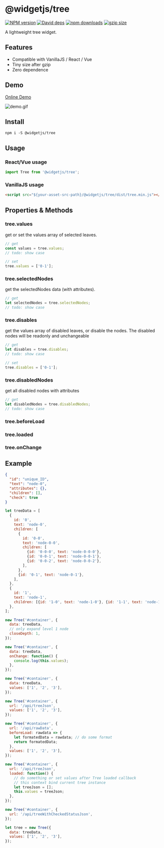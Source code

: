 # @widgetjs/tree

[![NPM version](https://img.shields.io/npm/v/@widgetjs/tree.svg?style=flat-square)](https://npmjs.org/package/@widgetjs/tree)
[![David deps](https://img.shields.io/david/daweilv/treejs.svg?style=flat-square)](https://david-dm.org/daweilv/treejs)
[![npm downloads](https://img.shields.io/npm/dm/@widgetjs/tree.svg?style=flat-square)](https://www.npmjs.com/package/@widgetjs/tree)
[![gzip size](https://flat.badgen.net/bundlephobia/minzip/@widgetjs/tree)](https://bundlephobia.com/result?p=@widgetjs/tree)

A lightweight tree widget.

## Features

* Compatible with VanillaJS / React / Vue
* Tiny size after gzip
* Zero dependence

## Demo

[Online Demo](https://daweilv.github.io/treejs/)

![demo.gif](https://daweilv.github.io/treejs/demo.gif)

## Install

`npm i -S @widgetjs/tree`

## Usage

### React/Vue usage

```js
import Tree from '@widgetjs/tree';
```

### VanillaJS usage

```html
<script src="${your-asset-src-path}/@widgetjs/tree/dist/tree.min.js"></script>
```

## Properties & Methods

### tree.values

get or set the values array of selected leaves.

```js
// get
const values = tree.values;
// todo: show case

// set
tree.values = ['0-1'];
```

### tree.selectedNodes

get the selectedNodes data (with attributes).

```js
// get
let selectedNodes = tree.selectedNodes;
// todo: show case
```

### tree.disables

get the values array of disabled leaves, or disable the nodes. The disabled nodes will be readonly and unchangeable

```js
// get
let disables = tree.disables;
// todo: show case

// set
tree.disables = ['0-1'];
```

### tree.disabledNodes

get all disabled nodes with attributes

```js
// get
let disabledNodes = tree.disabledNodes;
// todo: show case
```

### tree.beforeLoad
### tree.loaded
### tree.onChange

## Example

```json
{
  "id": "unique_ID",
  "text": "node-0",
  "attributes": {},
  "children": [],
  "check": true
}
```

```js
let treeData = [
  {
    id: '0',
    text: 'node-0',
    children: [
      {
        id: '0-0',
        text: 'node-0-0',
        children: [
          {id: '0-0-0', text: 'node-0-0-0'},
          {id: '0-0-1', text: 'node-0-0-1'},
          {id: '0-0-2', text: 'node-0-0-2'},
        ],
      },
      {id: '0-1', text: 'node-0-1'},
    ],
  },
  {
    id: '1',
    text: 'node-1',
    children: [{id: '1-0', text: 'node-1-0'}, {id: '1-1', text: 'node-1-1'}],
  },
];

new Tree('#container', {
  data: treeData,
  // only expand level 1 node
  closeDepth: 1,
});

new Tree('#container', {
  data: treeData,
  onChange: function() {
    console.log(this.values);
  },
});

new Tree('#container', {
  data: treeData,
  values: ['1', '2', '3'],
});

new Tree('#container', {
  url: '/api/treeJson',
  values: ['1', '2', '3'],
});

new Tree('#container', {
  url: '/api/rawData',
  beforeLoad: rawdata => {
    let formatedData = rawdata; // do some format
    return formatedData;
  },
  values: ['1', '2', '3'],
});

new Tree('#container', {
  url: '/api/treeJson',
  loaded: function() {
    // do something or set values after Tree loaded callback
    // this context bind current tree instance
    let treeJson = [];
    this.values = treeJson;
  },
});

new Tree('#container', {
  url: '/api/treeWithCheckedStatusJson',
});

let tree = new Tree({
  data: treeData,
  values: ['1', '2', '3'],
});
```
